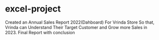 # excel-project

Created an Annual Sales Report 2022(Dahboard) For Vrinda Store 
So that, Vrinda can Understand Their Target Customer and Grow more Sales in 2023.
Final Report with conclusion
